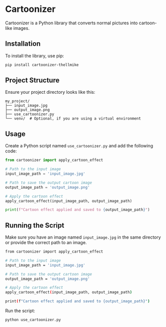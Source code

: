 # Cartoonizer

Cartoonizer is a Python library that converts normal pictures into cartoon-like images.

## Installation

To install the library, use pip:

```sh
pip install cartoonizer-thellmike
```

## Project Structure

Ensure your project directory looks like this:

```
my_project/
├── input_image.jpg
├── output_image.png
├── use_cartoonizer.py
└── venv/  # Optional, if you are using a virtual environment
```

## Usage

Create a Python script named `use_cartoonizer.py` and add the following code:

```python
from cartoonizer import apply_cartoon_effect

# Path to the input image
input_image_path = 'input_image.jpg'

# Path to save the output cartoon image
output_image_path = 'output_image.png'

# Apply the cartoon effect
apply_cartoon_effect(input_image_path, output_image_path)

print(f"Cartoon effect applied and saved to {output_image_path}")
```

## Running the Script

Make sure you have an image named `input_image.jpg` in the same directory or provide the correct path to an image.

```sh
from cartoonizer import apply_cartoon_effect

# Path to the input image
input_image_path = 'input_image.jpg'

# Path to save the output cartoon image
output_image_path = 'output_image.png'

# Apply the cartoon effect
apply_cartoon_effect(input_image_path, output_image_path)

print(f"Cartoon effect applied and saved to {output_image_path}")
```

Run the script:

```sh
python use_cartoonizer.py
```


